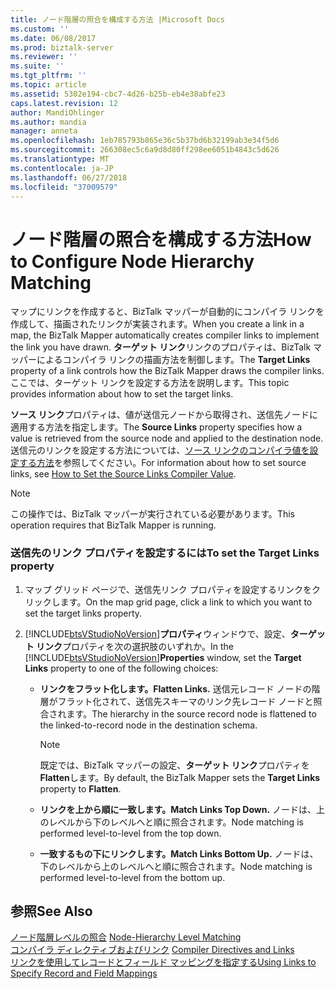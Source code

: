 ```yaml
---
title: ノード階層の照合を構成する方法 |Microsoft Docs
ms.custom: ''
ms.date: 06/08/2017
ms.prod: biztalk-server
ms.reviewer: ''
ms.suite: ''
ms.tgt_pltfrm: ''
ms.topic: article
ms.assetid: 5302e194-cbc7-4d26-b25b-eb4e38abfe23
caps.latest.revision: 12
author: MandiOhlinger
ms.author: mandia
manager: anneta
ms.openlocfilehash: 1eb785793b865e36c5b37bd6b32199ab3e34f5d6
ms.sourcegitcommit: 266308ec5c6a9d8d80ff298ee6051b4843c5d626
ms.translationtype: MT
ms.contentlocale: ja-JP
ms.lasthandoff: 06/27/2018
ms.locfileid: "37009579"
---
```

# <a name="how-to-configure-node-hierarchy-matching"></a><span data-ttu-id="19d8b-102">ノード階層の照合を構成する方法</span><span class="sxs-lookup"><span data-stu-id="19d8b-102">How to Configure Node Hierarchy Matching</span></span>
<span data-ttu-id="19d8b-103">マップにリンクを作成すると、BizTalk マッパーが自動的にコンパイラ リンクを作成して、描画されたリンクが実装されます。</span><span class="sxs-lookup"><span data-stu-id="19d8b-103">When you create a link in a map, the BizTalk Mapper automatically creates compiler links to implement the link you have drawn.</span></span> <span data-ttu-id="19d8b-104">**ターゲット リンク**リンクのプロパティは、BizTalk マッパーによるコンパイラ リンクの描画方法を制御します。</span><span class="sxs-lookup"><span data-stu-id="19d8b-104">The **Target Links** property of a link controls how the BizTalk Mapper draws the compiler links.</span></span> <span data-ttu-id="19d8b-105">ここでは、ターゲット リンクを設定する方法を説明します。</span><span class="sxs-lookup"><span data-stu-id="19d8b-105">This topic provides information about how to set the target links.</span></span>  
  
 <span data-ttu-id="19d8b-106">**ソース リンク**プロパティは、値が送信元ノードから取得され、送信先ノードに適用する方法を指定します。</span><span class="sxs-lookup"><span data-stu-id="19d8b-106">The **Source Links** property specifies how a value is retrieved from the source node and applied to the destination node.</span></span> <span data-ttu-id="19d8b-107">送信元のリンクを設定する方法については、[ソース リンクのコンパイラ値を設定する方法](../core/how-to-set-the-source-links-compiler-value.md)を参照してください。</span><span class="sxs-lookup"><span data-stu-id="19d8b-107">For information about how to set source links, see [How to Set the Source Links Compiler Value](../core/how-to-set-the-source-links-compiler-value.md).</span></span>  
  
> [!NOTE]
>  <span data-ttu-id="19d8b-108">この操作では、BizTalk マッパーが実行されている必要があります。</span><span class="sxs-lookup"><span data-stu-id="19d8b-108">This operation requires that BizTalk Mapper is running.</span></span>  
  
### <a name="to-set-the-target-links-property"></a><span data-ttu-id="19d8b-109">送信先のリンク プロパティを設定するには</span><span class="sxs-lookup"><span data-stu-id="19d8b-109">To set the Target Links property</span></span>  
  
1. <span data-ttu-id="19d8b-110">マップ グリッド ページで、送信先リンク プロパティを設定するリンクをクリックします。</span><span class="sxs-lookup"><span data-stu-id="19d8b-110">On the map grid page, click a link to which you want to set the target links property.</span></span>  
  
2. <span data-ttu-id="19d8b-111">[!INCLUDE[btsVStudioNoVersion](../includes/btsvstudionoversion-md.md)]**プロパティ**ウィンドウで、設定、**ターゲット リンク**プロパティを次の選択肢のいずれか。</span><span class="sxs-lookup"><span data-stu-id="19d8b-111">In the [!INCLUDE[btsVStudioNoVersion](../includes/btsvstudionoversion-md.md)]**Properties** window, set the **Target Links** property to one of the following choices:</span></span>  
  
   -   <span data-ttu-id="19d8b-112">**リンクをフラット化します。**</span><span class="sxs-lookup"><span data-stu-id="19d8b-112">**Flatten Links.**</span></span> <span data-ttu-id="19d8b-113">送信元レコード ノードの階層がフラット化されて、送信先スキーマのリンク先レコード ノードと照合されます。</span><span class="sxs-lookup"><span data-stu-id="19d8b-113">The hierarchy in the source record node is flattened to the linked-to-record node in the destination schema.</span></span>  
  
       > [!NOTE]
       >  <span data-ttu-id="19d8b-114">既定では、BizTalk マッパーの設定、**ターゲット リンク**プロパティを**Flatten**します。</span><span class="sxs-lookup"><span data-stu-id="19d8b-114">By default, the BizTalk Mapper sets the **Target Links** property to **Flatten**.</span></span>  
  
   -   <span data-ttu-id="19d8b-115">**リンクを上から順に一致します。**</span><span class="sxs-lookup"><span data-stu-id="19d8b-115">**Match Links Top Down.**</span></span> <span data-ttu-id="19d8b-116">ノードは、上のレベルから下のレベルへと順に照合されます。</span><span class="sxs-lookup"><span data-stu-id="19d8b-116">Node matching is performed level-to-level from the top down.</span></span>  
  
   -   <span data-ttu-id="19d8b-117">**一致するもの下にリンクします。**</span><span class="sxs-lookup"><span data-stu-id="19d8b-117">**Match Links Bottom Up.**</span></span> <span data-ttu-id="19d8b-118">ノードは、下のレベルから上のレベルへと順に照合されます。</span><span class="sxs-lookup"><span data-stu-id="19d8b-118">Node matching is performed level-to-level from the bottom up.</span></span>  
  
## <a name="see-also"></a><span data-ttu-id="19d8b-119">参照</span><span class="sxs-lookup"><span data-stu-id="19d8b-119">See Also</span></span>  
 <span data-ttu-id="19d8b-120">[ノード階層レベルの照合](../core/node-hierarchy-level-matching.md) </span><span class="sxs-lookup"><span data-stu-id="19d8b-120">[Node-Hierarchy Level Matching](../core/node-hierarchy-level-matching.md) </span></span>  
 <span data-ttu-id="19d8b-121">[コンパイラ ディレクティブおよびリンク](../core/compiler-directives-and-links.md) </span><span class="sxs-lookup"><span data-stu-id="19d8b-121">[Compiler Directives and Links](../core/compiler-directives-and-links.md) </span></span>  
 [<span data-ttu-id="19d8b-122">リンクを使用してレコードとフィールド マッピングを指定する</span><span class="sxs-lookup"><span data-stu-id="19d8b-122">Using Links to Specify Record and Field Mappings</span></span>](../core/using-links-to-specify-record-and-field-mappings.md)